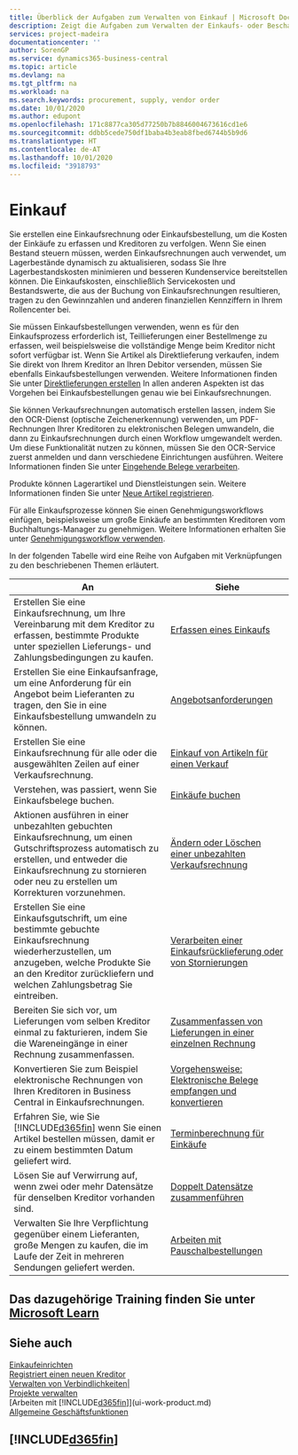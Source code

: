 ```yaml
---
title: Überblick der Aufgaben zum Verwalten von Einkauf | Microsoft Docs
description: Zeigt die Aufgaben zum Verwalten der Einkaufs- oder Beschaffungsvorgänge, einschließlich das Vorgehen bei Einkaufsrechnungen und Bestellungen.
services: project-madeira
documentationcenter: ''
author: SorenGP
ms.service: dynamics365-business-central
ms.topic: article
ms.devlang: na
ms.tgt_pltfrm: na
ms.workload: na
ms.search.keywords: procurement, supply, vendor order
ms.date: 10/01/2020
ms.author: edupont
ms.openlocfilehash: 171c8877ca305d77250b7b8846004673616cd1e6
ms.sourcegitcommit: ddbb5cede750df1baba4b3eab8fbed6744b5b9d6
ms.translationtype: HT
ms.contentlocale: de-AT
ms.lasthandoff: 10/01/2020
ms.locfileid: "3918793"
---
```

# <a name="purchasing"></a>Einkauf
Sie erstellen eine Einkaufsrechnung oder Einkaufsbestellung, um die Kosten der Einkäufe zu erfassen und Kreditoren zu verfolgen. Wenn Sie einen Bestand steuern müssen, werden Einkaufsrechnungen auch verwendet, um Lagerbestände dynamisch zu aktualisieren, sodass Sie Ihre Lagerbestandskosten minimieren und besseren Kundenservice bereitstellen können. Die Einkaufskosten, einschließlich Servicekosten und Bestandswerte, die aus der Buchung von Einkaufsrechnungen resultieren, tragen zu den Gewinnzahlen und anderen finanziellen Kennziffern in Ihrem Rollencenter bei.

Sie müssen Einkaufsbestellungen verwenden, wenn es für den Einkaufsprozess erforderlich ist, Teillieferungen einer Bestellmenge zu erfassen, weil beispielsweise die vollständige Menge beim Kreditor nicht sofort verfügbar ist. Wenn Sie Artikel als Direktlieferung verkaufen, indem Sie direkt von Ihrem Kreditor an Ihren Debitor versenden, müssen Sie ebenfalls Einkaufsbestellungen verwenden. Weitere Informationen finden Sie unter [Direktlieferungen erstellen](sales-how-drop-shipment.md) In allen anderen Aspekten ist das Vorgehen bei Einkaufsbestellungen genau wie bei Einkaufsrechnungen.

Sie können Verkaufsrechnungen automatisch erstellen lassen, indem Sie den OCR-Dienst (optische Zeichenerkennung) verwenden, um PDF-Rechnungen Ihrer Kreditoren zu elektronischen Belegen umwandeln, die dann zu Einkaufsrechnungen durch einen Workflow umgewandelt werden. Um diese Funktionalität nutzen zu können, müssen Sie den OCR-Service zuerst anmelden und dann verschiedene Einrichtungen ausführen. Weitere Informationen finden Sie unter [Eingehende Belege verarbeiten](across-process-income-documents.md).      

Produkte können Lagerartikel und Dienstleistungen sein. Weitere Informationen finden Sie unter [Neue Artikel registrieren](inventory-how-register-new-items.md).

Für alle Einkaufsprozesse können Sie einen Genehmigungsworkflows einfügen, beispielsweise um große Einkäufe an bestimmten Kreditoren vom Buchhaltungs-Manager zu genehmigen. Weitere Informationen erhalten Sie unter [Genehmigungsworkflow verwenden](across-how-use-approval-workflows.md).

In der folgenden Tabelle wird eine Reihe von Aufgaben mit Verknüpfungen zu den beschriebenen Themen erläutert.

| An | Siehe |
| --- | --- |
| Erstellen Sie eine Einkaufsrechnung, um Ihre Vereinbarung mit dem Kreditor zu erfassen, bestimmte Produkte unter speziellen Lieferungs- und Zahlungsbedingungen zu kaufen. |[Erfassen eines Einkaufs](purchasing-how-record-purchases.md) |
|Erstellen Sie eine Einkaufsanfrage, um eine Anforderung für ein Angebot beim Lieferanten zu tragen, den Sie in eine Einkaufsbestellung umwandeln zu können.|[Angebotsanforderungen](purchasing-how-request-quotes.md)|
| Erstellen Sie eine Einkaufsrechnung für alle oder die ausgewählten Zeilen auf einer Verkaufsrechnung. |[Einkauf von Artikeln für einen Verkauf](purchasing-how-purchase-products-sale.md) |
|Verstehen, was passiert, wenn Sie Einkaufsbelege buchen.|[Einkäufe buchen](ui-post-purchases.md)|
| Aktionen ausführen in einer unbezahlten gebuchten Einkaufsrechnung, um einen Gutschriftsprozess automatisch zu erstellen, und entweder die Einkaufsrechnung zu stornieren oder neu zu erstellen um Korrekturen vorzunehmen. |[Ändern oder Löschen einer unbezahlten Verkaufsrechnung](purchasing-how-correct-cancel-unpaid-purchase-invoices.md) |
| Erstellen Sie eine Einkaufsgutschrift, um eine bestimmte gebuchte Einkaufsrechnung wiederherzustellen, um anzugeben, welche Produkte Sie an den Kreditor zurückliefern und welchen Zahlungsbetrag Sie eintreiben. |[Verarbeiten einer Einkaufsrücklieferung oder von Stornierungen](purchasing-how-register-new-vendors.md) |
|Bereiten Sie sich vor, um Lieferungen vom selben Kreditor einmal zu fakturieren, indem Sie die Wareneingänge in einer Rechnung zusammenfassen.|[Zusammenfassen von Lieferungen in einer einzelnen Rechnung](purchasing-how-to-combine-receipts.md)|
|Konvertieren Sie zum Beispiel elektronische Rechnungen von Ihren Kreditoren in Business Central in Einkaufsrechnungen.|[Vorgehensweise: Elektronische Belege empfangen und konvertieren](purchasing-how-to-receive-and-convert-electronic-documents.md)|
| Erfahren Sie, wie Sie [!INCLUDE[d365fin](includes/d365fin_md.md)] wenn Sie einen Artikel bestellen müssen, damit er zu einem bestimmten Datum geliefert wird.|[Terminberechnung für Einkäufe](purchasing-date-calculation-for-purchases.md)|
|Lösen Sie auf Verwirrung auf, wenn zwei oder mehr Datensätze für denselben Kreditor vorhanden sind.|[Doppelt Datensätze zusammenführen](sales-how-merge-duplicate-records.md)|
|Verwalten Sie Ihre Verpflichtung gegenüber einem Lieferanten, große Mengen zu kaufen, die im Laufe der Zeit in mehreren Sendungen geliefert werden.|[Arbeiten mit Pauschalbestellungen](sales-how-to-create-blanket-sales-orders.md)|

## <a name="see-related-training-at-microsoft-learn"></a>Das dazugehörige Training finden Sie unter [Microsoft Learn](/learn/paths/purchase-items-services-dynamics-365-business-central/)

## <a name="see-also"></a>Siehe auch
[Einkaufeinrichten](purchasing-setup-purchasing.md)  
[Registriert einen neuen Kreditor](purchasing-how-register-new-vendors.md)  
[Verwalten von Verbindlichkeiten|](payables-manage-payables.md)  
[Projekte verwalten](projects-manage-projects.md)    
[Arbeiten mit [!INCLUDE[d365fin](includes/d365fin_md.md)]](ui-work-product.md)  
[Allgemeine Geschäftsfunktionen](ui-across-business-areas.md)

## [!INCLUDE[d365fin](includes/free_trial_md.md)]  
